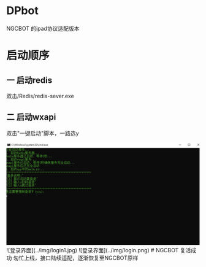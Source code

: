# DPbot
NGCBOT 的ipad协议适配版本
# 启动顺序

## 一 启动redis
双击/Redis/redis-sever.exe
## 二 启动wxapi
双击"一键启动"脚本，一路选y

<img src="../img/login1.jpg" alt="登录界面">
![登录界面](../img/login1.jpg)
![登录界面](../img/login.png)
# NGCBOT 复活成功
匆忙上线，接口陆续适配，逐渐恢复至NGCBOT原样


